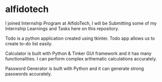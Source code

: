 # alfidotech
I joined Internship Program at AlfidoTech, I will be Submitting some of my Internship Learnings and Tasks here on this repository.

Todo is a python application created using tkinter. Todo app allows us to create to-do list easily.

Calculator is built with Python & Tinker GUI framework and it has many functionalities. I can perform complex arthematic calculations accurately.

Password Generator is built with Python and it can generate strong passwords accurately.
